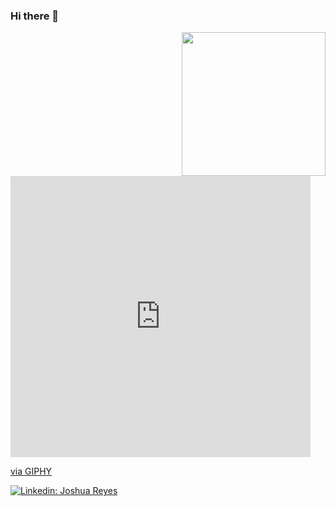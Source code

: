 ### Hi there 👋

<img align='right' src="https://media.giphy.com/media/iIGT8Y1rOYhBpdHh1C/giphy.gif" width="230">

<iframe src="https://giphy.com/embed/iIGT8Y1rOYhBpdHh1C" width="480" height="450" frameBorder="0" class="giphy-embed" allowFullScreen></iframe><p><a href="https://giphy.com/stickers/code-coding-coder-iIGT8Y1rOYhBpdHh1C">via GIPHY</a></p>

[![Linkedin: Joshua Reyes](https://img.shields.io/badge/-Joshua_Reyes-blue?style=flat-square&logo=Linkedin&logoColor=white&link=https://www.linkedin.com/in/j-reyes-314000/)](https://www.linkedin.com/in/j-reyes-314000/)

<!--
**j-reyes314/j-reyes314** is a ✨ _special_ ✨ repository because its `README.md` (this file) appears on your GitHub profile.

Here are some ideas to get you started:

- 🔭 I’m currently working on ...
- 🌱 I’m currently learning ...
- 👯 I’m looking to collaborate on ...
- 🤔 I’m looking for help with ...
- 💬 Ask me about ...
- 📫 How to reach me: ...
- 😄 Pronouns: ...
- ⚡ Fun fact: ...
-->
